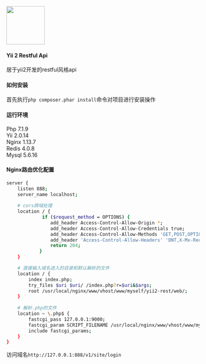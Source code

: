 [<img src="https://avatars0.githubusercontent.com/u/993323"  height="100px">](https://github.com/yiisoft)

#### Yii 2 Restful Api
居于yii2开发的restful风格api

#### 如何安装
首先执行`php composer.phar install`命令对项目进行安装操作

#### 运行环境
Php 7.1.9  
Yii 2.0.14  
Nginx 1.13.7  
Redis 4.0.8  
Mysql 5.6.16

#### Nginx路由优化配置
```bash
server {
    listen 888; 
    server_name localhost;
    
    # cors跨域处理
    location / {
             if ($request_method = OPTIONS) {
                add_header Access-Control-Allow-Origin *;
                add_header Access-Control-Allow-Credentials true;
                add_header Access-Control-Allow-Methods 'GET,POST,OPTIONS';
                add_header 'Access-Control-Allow-Headers' 'DNT,X-Mx-ReqToken,Keep-Alive,User-Agent,X-Requested-With,If-Modified-Since,Cache-Control,Content-Type,X-Custom-Header';
                return 204;
            }
    }

    # 直接输入域名进入的目录和默认解析的文件
    location / {
        index index.php;
        try_files $uri $uri/ /index.php?r=$uri&$args;
        root /usr/local/nginx/www/vhost/www/myself/yii2-rest/web/;
    }
    
    # 解析.php的文件
    location ~ \.php$ {
        fastcgi_pass 127.0.0.1:9000;
        fastcgi_param SCRIPT_FILENAME /usr/local/nginx/www/vhost/www/myself/yii2-rest/web/$fastcgi_script_name;
        include fastcgi_params;
    }
}
```
访问域名`http://127.0.0.1:888/v1/site/login`  
